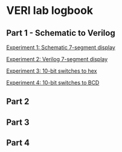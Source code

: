 # VERI lab logbook

## Part 1 - Schematic to Verilog

[Experiment 1: Schematic 7-segment display](part1/ex1.md)

[Experiment 2: Verilog 7-segment display](part1/ex2.md)

[Experiment 3: 10-bit switches to hex](part1/ex3.md)

[Experiment 4: 10-bit switches to BCD](part1/ex4.md)

## Part 2

## Part 3

## Part 4
